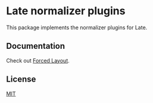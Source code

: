 # Late normalizer plugins

This package implements the normalizer plugins for Late.

## Documentation

Check out
[Forced Layout](https://sewellstephens.github.io/late/docs/forced-layout).

## License

[MIT](../../LICENSE)
